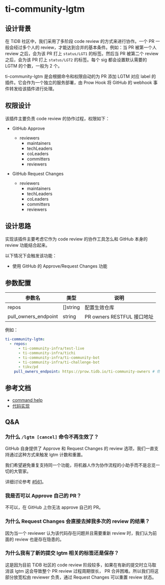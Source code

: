 # ti-community-lgtm

## 设计背景

在 TiDB 社区中，我们采用了多阶段 code review 的方式来进行协作。一个 PR 一般会经过多个人的 review，才能达到合并的基本条件。例如：当 PR 被第一个人 review 之后，会为该 PR 打上 `status/LGT1` 的标签。然后当 PR 被第二个 review 之后，会为该 PR 打上 `status/LGT2` 的标签。每个 sig 都会设置默认需要的 LGTM 的个数，一般为 2 个。

ti-community-lgtm 是会根据命令和权限自动的为 PR 添加 LGTM 对应 label 的插件。它会作为一个独立的服务部署，由 Prow Hook 将 GitHub 的 webhook 事件转发给该插件进行处理。

## 权限设计

该插件主要负责 code review 的协作过程，权限如下：

- GitHub Approve
  - reviewers
    - maintainers
    - techLeaders
    - coLeaders
    - committers
    - reviewers

- GitHub Request Changes
  - reviewers
    - maintainers
    - techLeaders
    - coLeaders
    - committers
    - reviewers

## 设计思路

实现该插件主要考虑它作为 code review 的协作工具怎么和 GitHub 本身的 review 功能结合起来。

以下情况下会触发该功能：

- 使用 GitHub 的 Approve/Request Changes 功能

## 参数配置

| 参数名               | 类型     | 说明                                                              |
| -------------------- | -------- | ----------------------------------------------------------------- |
| repos                | []string | 配置生效仓库                                                      |
| pull_owners_endpoint | string   | PR owners RESTFUL 接口地址                                        |

例如：

```yml
ti-community-lgtm:
  - repos:
      - ti-community-infra/test-live
      - ti-community-infra/tichi
      - ti-community-infra/ti-community-bot
      - ti-community-infra/ti-challenge-bot
      - tikv/pd
    pull_owners_endpoint: https://prow.tidb.io/ti-community-owners # 你可以定义不同的获取 owners 的链接
```

## 参考文档

- [command help](https://prow.tidb.io/command-help?repo=ti-community-infra%2Ftest-live#lgtm)
- [代码实现](https://github.com/ti-community-infra/tichi/tree/master/internal/pkg/externalplugins/lgtm)

## Q&A

### 为什么 `/lgtm [cancel]` 命令不再生效了？

GitHub 自身提供了 Approve 和 Request Changes 的 review 选项，我们一直支持通过这种方式来触发 lgtm 计数和重置。

我们希望避免重复支持同一个功能，将机器人作为协作流程的小助手而不是总览一切的大管家。

详细讨论参考 [#561](https://github.com/ti-community-infra/tichi/issues/561)。

### 我是否可以 Approve 自己的 PR？

不可以，在 GitHub 上你无法 approve 自己的 PR。

### 为什么 Request Changes 会直接去掉我多次的 review 的结果？

因为当一个 reviewer 认为该代码存在问题并且需要重新 review 时，我们认为前面的 review 也是存在隐患的。

### 为什么我有了新的提交 lgtm 相关的标签还是保存？

这是因为目前 TiDB 社区的 code review 阶段较多，如果在有新的提交时立马取消该 lgtm 这会导致整个 PR review 过程周期很长， PR 合并困难。所以我们将这部分放宽松由 reviewer 负责，通过 Request Changes 可以重置 review 状态。
